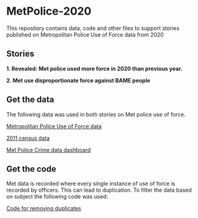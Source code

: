 # MetPolice-2020

This repository contains data, code and other files to support stories published on Metropolitan Police Use of Force data from 2020

## Stories 

**1. Revealed: Met police used more force in 2020 than previous year.**

**2. Met use disproportionate force against BAME people**

## Get the data 
The following data was used in both stories on Met police use of force.

[Metropolitan Police Use of Force data](https://data.london.gov.uk/dataset/use-of-force)

[2011 census data](https://www.ons.gov.uk/peoplepopulationandcommunity/culturalidentity/ethnicity/adhocs/002351ct01642011censusagebyethnicgroupbysexlondonboroughs)

[Met Police Crime data dashboard](https://www.met.police.uk/sd/stats-and-data/met/crime-data-dashboard/)


## Get the code

Met data is recorded where every single instance of use of force is recorded by officers. This can lead to duplication. To filter the data based on subject the following code was used:

[Code for removing duplicates](https://github.com/hanna-h2/MetPolice-2020/blob/main/code/MET2020.Rmd)


